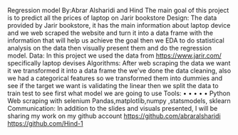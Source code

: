 Regression model
By:Abrar Alsharidi and Hind
The main goal of this project is to predict all the prices of laptop on Jarir bookstore
Design:
The data provided by Jarir bookstore, it has the main information about laptop device and we web scraped the website and turn it into a data frame with the information that will help us achieve the goal then we EDA to do statistical analysis on the data then visually present them and do the regression model.
Data:
In this project we used the data from https://www.jarir.com/ specifically laptop devises
Algorithms:
After web scraping the data we want it we transformed it into a data frame the we’ve done the data cleaning, also we had a categorical features so we transformed them into dummies and see if the target we want is validating the linear then we split the data to train test to see first what model we are going to use
Tools:
• • •
• •
Python
Web scraping with selenium
Pandas,matplotlib,numpy ,statsmodels, sklearn
Communication:
In addition to the slides and visuals presented, I will be sharing my work on my github account
https://github.com/abraralsharidi
https://github.com/Hind-1
